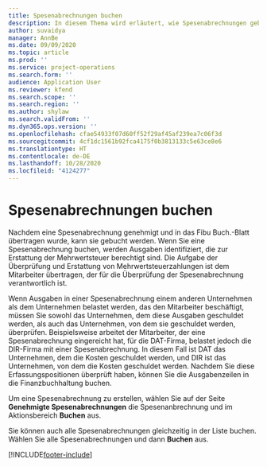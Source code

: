 ```yaml
---
title: Spesenabrechnungen buchen
description: In diesem Thema wird erläutert, wie Spesenabrechnungen gebucht werden.
author: suvaidya
manager: AnnBe
ms.date: 09/09/2020
ms.topic: article
ms.prod: ''
ms.service: project-operations
ms.search.form: ''
audience: Application User
ms.reviewer: kfend
ms.search.scope: ''
ms.search.region: ''
ms.author: shylaw
ms.search.validFrom: ''
ms.dyn365.ops.version: ''
ms.openlocfilehash: cfae54933f07d60ff52f29af45af239ea7c06f3d
ms.sourcegitcommit: 4cf1dc1561b92fca4175f0b3813133c5e63ce8e6
ms.translationtype: HT
ms.contentlocale: de-DE
ms.lasthandoff: 10/28/2020
ms.locfileid: "4124277"
---
```

# <a name="post-expense-reports"></a>Spesenabrechnungen buchen

Nachdem eine Spesenabrechnung genehmigt und in das Fibu Buch.-Blatt übertragen wurde, kann sie gebucht werden. Wenn Sie eine Spesenabrechnung buchen, werden Ausgaben identifiziert, die zur Erstattung der Mehrwertsteuer berechtigt sind. Die Aufgabe der Überprüfung und Erstattung von Mehrwertsteuerzahlungen ist dem Mitarbeiter übertragen, der für die Überprüfung der Spesenabrechnung verantwortlich ist.

Wenn Ausgaben in einer Spesenabrechnung einem anderen Unternehmen als dem Unternehmen belastet werden, das den Mitarbeiter beschäftigt, müssen Sie sowohl das Unternehmen, dem diese Ausgaben geschuldet werden, als auch das Unternehmen, von dem sie geschuldet werden, überprüfen. Beispielsweise arbeitet der Mitarbeiter, der eine Spesenabrechnung eingereicht hat, für die DAT-Firma, belastet jedoch die DIR-Firma mit einer Spesenabrechnung. In diesem Fall ist DAT das Unternehmen, dem die Kosten geschuldet werden, und DIR ist das Unternehmen, von dem die Kosten geschuldet werden. Nachdem Sie diese Erfassungspositionen überprüft haben, können Sie die Ausgabenzeilen in die Finanzbuchhaltung buchen.

Um eine Spesenabrechnung zu erstellen, wählen Sie auf der Seite **Genehmigte Spesenabrechnungen** die Spesenanbrechnung und im Aktionsbereich **Buchen** aus.

Sie können auch alle Spesenabrechnungen gleichzeitig in der Liste buchen. Wählen Sie alle Spesenabrechnungen und dann **Buchen** aus.


[!INCLUDE[footer-include](../includes/footer-banner.md)]